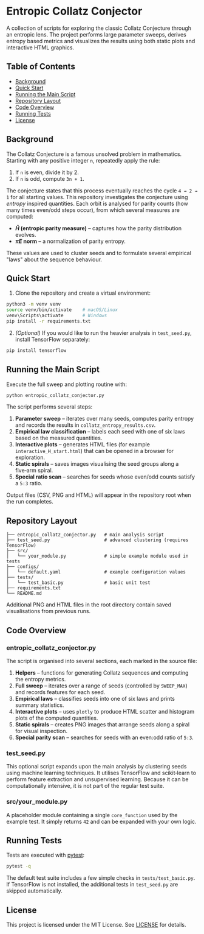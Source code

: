 # Entropic Collatz Conjector

A collection of scripts for exploring the classic Collatz Conjecture through an entropic lens. The project performs large parameter sweeps, derives entropy based metrics and visualizes the results using both static plots and interactive HTML graphics.

## Table of Contents
- [Background](#background)
- [Quick Start](#quick-start)
- [Running the Main Script](#running-the-main-script)
- [Repository Layout](#repository-layout)
- [Code Overview](#code-overview)
- [Running Tests](#running-tests)
- [License](#license)

## Background
The Collatz Conjecture is a famous unsolved problem in mathematics. Starting with any positive integer `n`, repeatedly apply the rule:

1. If `n` is even, divide it by 2.
2. If `n` is odd, compute `3n + 1`.

The conjecture states that this process eventually reaches the cycle `4 → 2 → 1` for all starting values. This repository investigates the conjecture using *entropy* inspired quantities. Each orbit is analysed for parity counts (how many times even/odd steps occur), from which several measures are computed:

- **$\hat{H}$ (entropic parity measure)** – captures how the parity distribution evolves.
- **$\pi E$ norm** – a normalization of parity entropy.

These values are used to cluster seeds and to formulate several empirical "laws" about the sequence behaviour.

## Quick Start
1. Clone the repository and create a virtual environment:

```bash
python3 -m venv venv
source venv/bin/activate    # macOS/Linux
venv\Scripts\activate       # Windows
pip install -r requirements.txt
```

2. *(Optional)* If you would like to run the heavier analysis in `test_seed.py`, install TensorFlow separately:

```bash
pip install tensorflow
```

## Running the Main Script
Execute the full sweep and plotting routine with:

```bash
python entropic_collatz_conjector.py
```

The script performs several steps:

1. **Parameter sweep** – iterates over many seeds, computes parity entropy and records the results in `collatz_entropy_results.csv`.
2. **Empirical law classification** – labels each seed with one of six laws based on the measured quantities.
3. **Interactive plots** – generates HTML files (for example `interactive_H_start.html`) that can be opened in a browser for exploration.
4. **Static spirals** – saves images visualising the seed groups along a five‑arm spiral.
5. **Special ratio scan** – searches for seeds whose even/odd counts satisfy a `5:3` ratio.

Output files (CSV, PNG and HTML) will appear in the repository root when the run completes.

## Repository Layout
```
├── entropic_collatz_conjector.py   # main analysis script
├── test_seed.py                    # advanced clustering (requires TensorFlow)
├── src/
│   └── your_module.py              # simple example module used in tests
├── configs/
│   └── default.yaml                # example configuration values
├── tests/
│   └── test_basic.py               # basic unit test
├── requirements.txt
└── README.md
```
Additional PNG and HTML files in the root directory contain saved visualisations from previous runs.

## Code Overview
### entropic_collatz_conjector.py
The script is organised into several sections, each marked in the source file:
1. **Helpers** – functions for generating Collatz sequences and computing the entropy metrics.
2. **Full sweep** – iterates over a range of seeds (controlled by `SWEEP_MAX`) and records features for each seed.
3. **Empirical laws** – classifies seeds into one of six laws and prints summary statistics.
4. **Interactive plots** – uses `plotly` to produce HTML scatter and histogram plots of the computed quantities.
5. **Static spirals** – creates PNG images that arrange seeds along a spiral for visual inspection.
6. **Special parity scan** – searches for seeds with an even:odd ratio of `5:3`.

### test_seed.py
This optional script expands upon the main analysis by clustering seeds using machine learning techniques. It utilises TensorFlow and scikit‑learn to perform feature extraction and unsupervised learning. Because it can be computationally intensive, it is not part of the regular test suite.

### src/your_module.py
A placeholder module containing a single `core_function` used by the example test. It simply returns `42` and can be expanded with your own logic.

## Running Tests
Tests are executed with [pytest](https://pytest.readthedocs.io/):

```bash
pytest -q
```

The default test suite includes a few simple checks in `tests/test_basic.py`. If TensorFlow is not installed, the additional tests in `test_seed.py` are skipped automatically.

## License
This project is licensed under the MIT License. See [LICENSE](LICENSE) for details.
